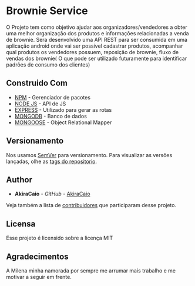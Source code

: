 # Brownie Service

O Projeto tem como objetivo ajudar aos organizadores/vendedores a obter uma melhor organização dos produtos e informações relacionadas a venda de brownie. Sera desenvolvido uma API REST para ser consumida em uma aplicação android onde vai ser possivel cadastrar produtos, acompanhar qual produtos os vendedores possuem, reposição de brownie, fluxo de vendas dos brownie( O que pode ser utilizado futuramente para identificar padrões de consumo dos clientes)

## Construido Com

* [NPM](https://docs.npmjs.com/about-npm/) - Gerenciador de pacotes
* [NODE JS](https://nodejs.org/en/docs/) - API de JS
* [EXPRESS](https://expressjs.com/pt-br/) - Utilizado para gerar as rotas
* [MONGODB](https://www.mongodb.com/) - Banco de dados
* [MONGOOSE](https://mongoosejs.com/docs/guide.html) - Object Relational Mapper

## Versionamento

Nos usamos [SemVer](http://semver.org/) para versionamento. Para visualizar as versões lançadas, olhe as [tags do repositorio](https://github.com/AkiraCaio/brownie-api/tags). 

## Author

* **AkiraCaio** - *GitHub* - [AkiraCaio](https://github.com/AkiraCaio)

Veja também a lista de [contribuidores](https://github.com/AkiraCaio/brownie-api/graphs/contributors) que participaram desse projeto.

## Licensa

Esse projeto é licensido sobre a licença MIT  

## Agradecimentos

A Milena minha namorada por sempre me arrumar mais trabalho e me motivar a seguir em frente.
